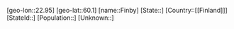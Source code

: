﻿---
location: [60.1,22.95]
type: City
tags:
- geo/City


SpocWebEntityId: 30167
isDeleted: false
confidential: public

---
[geo-lon::22.95]
[geo-lat::60.1]
[name::Finby]
[State::]
[Country::[[Finland]]]
[StateId::]
[Population::]
[Unknown::]


